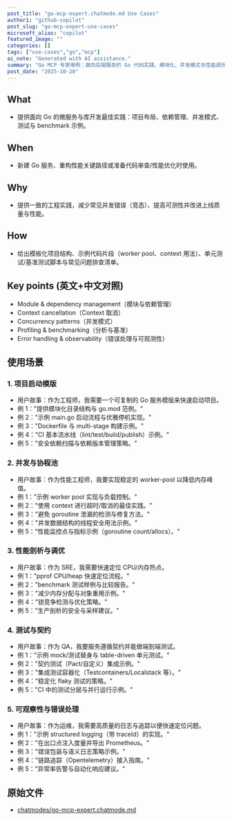 ```yaml
---
post_title: "go-mcp-expert.chatmode.md Use Cases"
author1: "github-copilot"
post_slug: "go-mcp-expert-use-cases"
microsoft_alias: "copilot"
featured_image: ""
categories: []
tags: ["use-cases","go","mcp"]
ai_note: "Generated with AI assistance."
summary: "Go MCP 专家用例：面向后端服务的 Go 代码实践、模块化、并发模式与性能调优的可执行场景。"
post_date: "2025-10-20"
---
```


<!-- markdownlint-disable MD041 -->

## What

- 提供面向 Go 的微服务与库开发最佳实践：项目布局、依赖管理、并发模式、测试与 benchmark 示例。

## When

- 新建 Go 服务、重构性能关键路径或准备代码审查/性能优化时使用。

## Why

- 提供一致的工程实践，减少常见并发错误（竞态）、提高可测性并改进上线质量与性能。

## How

- 给出模板化项目结构、示例代码片段（worker pool、context 用法）、单元测试/基准测试脚本与常见问题排查清单。

## Key points (英文+中文对照)

- Module & dependency management（模块与依赖管理）
- Context cancellation（Context 取消）
- Concurrency patterns（并发模式）
- Profiling & benchmarking（分析与基准）
- Error handling & observability（错误处理与可观测性）

## 使用场景

### 1. 项目启动模版

- 用户故事：作为工程师，我需要一个可复制的 Go 服务模版来快速启动项目。
- 例 1："提供模块化目录结构与 go.mod 范例。"
- 例 2："示例 main.go 启动流程与优雅停机实现。"
- 例 3："Dockerfile 与 multi-stage 构建示例。"
- 例 4："CI 基本流水线（lint/test/build/publish）示例。"
- 例 5："安全依赖扫描与依赖版本管理策略。"

### 2. 并发与协程池

- 用户故事：作为性能工程师，我要实现稳定的 worker-pool 以降低内存峰值。
- 例 1："示例 worker pool 实现与负载控制。"
- 例 2："使用 context 进行超时/取消的最佳实践。"
- 例 3："避免 goroutine 泄漏的检测与修复方法。"
- 例 4："并发数据结构的线程安全用法示例。"
- 例 5："性能监控点与指标示例（goroutine count/allocs）。"

### 3. 性能剖析与调优

- 用户故事：作为 SRE，我需要快速定位 CPU/内存热点。
- 例 1："pprof CPU/heap 快速定位流程。"
- 例 2："benchmark 测试样例与比较报告。"
- 例 3："减少内存分配与对象重用示例。"
- 例 4："锁竞争检测与优化策略。"
- 例 5："生产剖析的安全与采样建议。"

### 4. 测试与契约

- 用户故事：作为 QA，我要服务遵循契约并能做端到端测试。
- 例 1："示例 mock/测试替身与 table-driven 单元测试。"
- 例 2："契约测试（Pact/自定义）集成示例。"
- 例 3："集成测试容器化（Testcontainers/Localstack 等）。"
- 例 4："稳定化 flaky 测试的策略。"
- 例 5："CI 中的测试分层与并行运行示例。"

### 5. 可观察性与错误处理

- 用户故事：作为运维，我需要高质量的日志与追踪以便快速定位问题。
- 例 1："示例 structured logging（带 traceId）的实现。"
- 例 2："在出口点注入度量并导出 Prometheus。"
- 例 3："错误包装与语义日志策略示例。"
- 例 4："链路追踪（Opentelemetry）接入指南。"
- 例 5："异常率告警与自动化响应建议。"

## 原始文件

- [chatmodes/go-mcp-expert.chatmode.md](../../../chatmodes/go-mcp-expert.chatmode.md)
